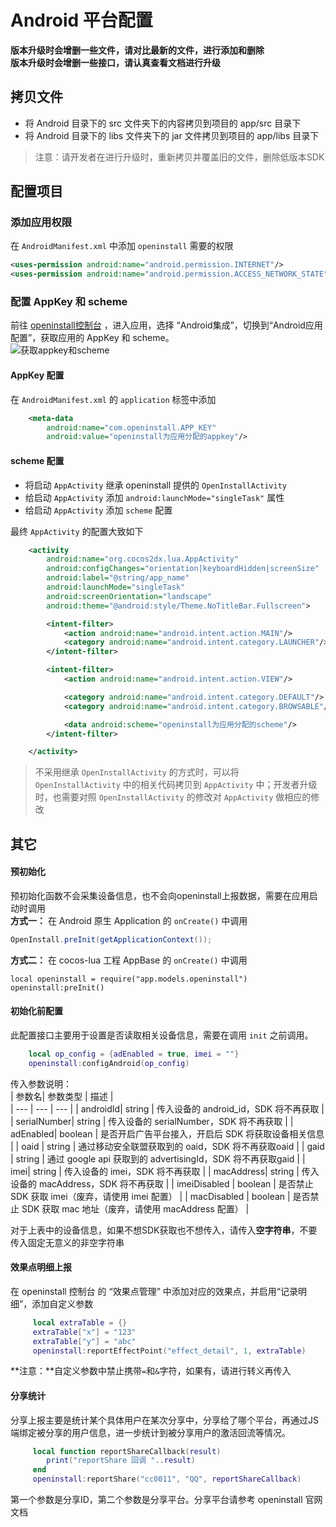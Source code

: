 
# Android 平台配置

**版本升级时会增删一些文件，请对比最新的文件，进行添加和删除**  
**版本升级时会增删一些接口，请认真查看文档进行升级**  

## 拷贝文件
- 将 Android 目录下的 src 文件夹下的内容拷贝到项目的 app/src 目录下
- 将 Android 目录下的 libs 文件夹下的 jar 文件拷贝到项目的 app/libs 目录下

> 注意：请开发者在进行升级时，重新拷贝并覆盖旧的文件，删除低版本SDK  

## 配置项目

### 添加应用权限
在 `AndroidManifest.xml` 中添加 `openinstall` 需要的权限

``` xml
<uses-permission android:name="android.permission.INTERNET"/>
<uses-permission android:name="android.permission.ACCESS_NETWORK_STATE"/>
```

### 配置 AppKey 和 scheme
前往 [openinstall控制台](https://developer.openinstall.io/) ，进入应用，选择 “Android集成”，切换到“Android应用配置”，获取应用的 AppKey 和 scheme。  
![获取appkey和scheme](https://res.cdn.openinstall.io/doc/android-info.jpg)

#### AppKey 配置
在 `AndroidManifest.xml` 的 `application` 标签中添加

``` xml
    <meta-data
        android:name="com.openinstall.APP_KEY"
        android:value="openinstall为应用分配的appkey"/>
```

#### scheme 配置
- 将启动 `AppActivity` 继承 openinstall 提供的 `OpenInstallActivity`
- 给启动 `AppActivity` 添加 `android:launchMode="singleTask"` 属性
- 给启动 `AppActivity` 添加 `scheme` 配置

最终 `AppActivity` 的配置大致如下
``` xml
    <activity
        android:name="org.cocos2dx.lua.AppActivity"
        android:configChanges="orientation|keyboardHidden|screenSize"
        android:label="@string/app_name"
        android:launchMode="singleTask"
        android:screenOrientation="landscape"
        android:theme="@android:style/Theme.NoTitleBar.Fullscreen">

        <intent-filter>
            <action android:name="android.intent.action.MAIN"/>
            <category android:name="android.intent.category.LAUNCHER"/>
        </intent-filter>

        <intent-filter>
            <action android:name="android.intent.action.VIEW"/>

            <category android:name="android.intent.category.DEFAULT"/>
            <category android:name="android.intent.category.BROWSABLE"/>

            <data android:scheme="openinstall为应用分配的scheme"/>
        </intent-filter>

    </activity>
```
> 不采用继承 `OpenInstallActivity` 的方式时，可以将 `OpenInstallActivity` 中的相关代码拷贝到 `AppActivity` 中；开发者升级时，也需要对照 `OpenInstallActivity` 的修改对 `AppActivity` 做相应的修改


## 其它

#### 预初始化
预初始化函数不会采集设备信息，也不会向openinstall上报数据，需要在应用启动时调用  
**方式一：** 在 Android 原生 Application 的 `onCreate()` 中调用 
``` java
OpenInstall.preInit(getApplicationContext());
```
**方式二：** 在 cocos-lua 工程 AppBase 的 `onCreate()` 中调用
```
local openinstall = require("app.models.openinstall")
openinstall:preInit()
```
#### 初始化前配置
此配置接口主要用于设置是否读取相关设备信息，需要在调用 `init` 之前调用。
``` lua
	local op_config = {adEnabled = true, imei = ""}
	openinstall:configAndroid(op_config)
```
传入参数说明：   
| 参数名| 参数类型 | 描述 |  
| --- | --- | --- |
| androidId| string | 传入设备的 android_id，SDK 将不再获取 |
| serialNumber| string | 传入设备的 serialNumber，SDK 将不再获取 |
| adEnabled| boolean | 是否开启广告平台接入，开启后 SDK 将获取设备相关信息 |
| oaid | string | 通过移动安全联盟获取到的 oaid，SDK 将不再获取oaid |
| gaid | string | 通过 google api 获取到的 advertisingId，SDK 将不再获取gaid |
| imei| string | 传入设备的 imei，SDK 将不再获取 |
| macAddress| string | 传入设备的 macAddress，SDK 将不再获取 |
| imeiDisabled | boolean | 是否禁止 SDK 获取 imei（废弃，请使用 imei 配置） |
| macDisabled | boolean | 是否禁止 SDK 获取 mac 地址（废弃，请使用 macAddress 配置） |

对于上表中的设备信息，如果不想SDK获取也不想传入，请传入**空字符串**，不要传入固定无意义的非空字符串

#### 效果点明细上报
在 openinstall 控制台 的 “效果点管理” 中添加对应的效果点，并启用“记录明细”，添加自定义参数
``` lua
     local extraTable = {}
     extraTable["x"] = "123"
     extraTable["y"] = "abc"
     openinstall:reportEffectPoint("effect_detail", 1, extraTable)
```
**注意：**自定义参数中禁止携带`=`和`&`字符，如果有，请进行转义再传入

#### 分享统计
分享上报主要是统计某个具体用户在某次分享中，分享给了哪个平台，再通过JS端绑定被分享的用户信息，进一步统计到被分享用户的激活回流等情况。
``` lua
     local function reportShareCallback(result)
        print("reportShare 回调 "..result)
     end
     openinstall:reportShare("cc0011", "QQ", reportShareCallback)
```
第一个参数是分享ID，第二个参数是分享平台。分享平台请参考 openinstall 官网文档